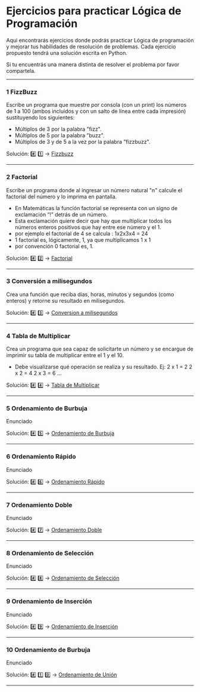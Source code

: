 # Ejercicios para practicar Lógica de Programación

Aqui encontrarás ejercicios donde podrás practicar Lógica de programación y mejorar tus habilidades de resolución de problemas.
Cada ejercicio propuesto tendrá una solución escrita en Python. 

Si tu encuentrás una manera distinta de resolver el problema por favor compartela.

---

### 1 FizzBuzz

  Escribe un programa que muestre por consola (con un print) los números de 1 a 100 
  (ambos incluidos y con un salto de línea entre cada impresión) sustituyendo los siguientes:
  - Múltiplos de 3 por la palabra "fizz".
  - Múltiplos de 5 por la palabra "buzz".
  - Múltiplos de 3 y de 5 a la vez por la palabra "fizzbuzz".
  
  Solución: :hash: :one:  -> [Fizzbuzz](./1-fizzbuzz.py)

---

### 2 Factorial

  Escribe un programa donde al ingresar un número natural "n" calcule el factorial del número y lo imprima en pantalla.
  - En Matemáticas la función factorial se representa con un signo de exclamación “!” detrás de un número. 
  - Esta exclamación quiere decir que hay que multiplicar todos los números enteros positivos que hay entre ese número y el 1.
  - por ejemplo el factorial de 4 se calcula : 1x2x3x4 = 24
  - 1 factorial es, lógicamente, 1, ya que multiplicamos 1 x 1
  - por convención 0 factorial es, 1.

  Solución: :hash: :two:  -> [Factorial](./2-factorial.py)

  ---

### 3 Conversión a milisegundos

  Crea una función que reciba días, horas, minutos y segundos (como enteros) y retorne su resultado en milisegundos.

  Solución: :hash: :three:  -> [Conversion a milisegundos](./3-conversion_milisegundos.py)

  ---

### 4 Tabla de Multiplicar  
  
   Crea un programa que sea capaz de solicitarte un número y se
   encargue de imprimir su tabla de multiplicar entre el 1 y el 10.
   - Debe visualizarse qué operación se realiza y su resultado.
     Ej: 2 x 1 = 2
         2 x 2 = 4
         2 x 3 = 6
         ... 

  Solución: :hash: :four:  -> [Tabla de Multiplicar](./4-tabla_multiplicar.py)

  ---

### 5 Ordenamiento de Burbuja

  Enunciado

  Solución: :hash: :five:  -> [Ordenamiento de Burbuja](./5-ordenamiento_burbuja.py)
  
  ---

### 6 Ordenamiento Rápido

  Enunciado

  Solución: :hash: :six:  -> [Ordenamiento Rápido](./6-ordenamiento_rapido.py)
  
  ---

### 7 Ordenamiento Doble

  Enunciado

  Solución: :hash: :seven:  -> [Ordenamiento Doble](./7-ordenamiento_doble.py)
  
  ---

### 8 Ordenamiento de Selección

  Enunciado

  Solución: :hash: :eight:  -> [Ordenamiento de Selección](./8-ordenamiento_seleccion.py)
  
  ---

### 9 Ordenamiento de Inserción

  Enunciado

  Solución: :hash: :nine:  -> [Ordenamiento de Inserción](./9-ordenamiento_insercion.py)
  
  ---    

### 10 Ordenamiento de Burbuja

  Enunciado

  Solución: :hash: :one: :zero:  -> [Ordenamiento de Unión](./10-ordenamiento_union.py)
  
  ---  
